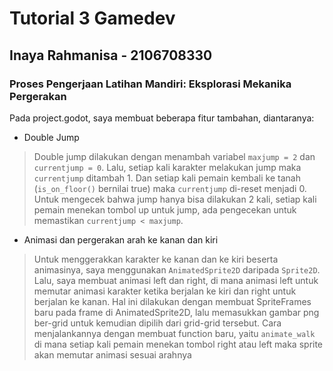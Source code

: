 # Tutorial 3 Gamedev
## Inaya Rahmanisa - 2106708330
### Proses Pengerjaan Latihan Mandiri: Eksplorasi Mekanika Pergerakan

Pada project.godot, saya membuat beberapa fitur tambahan, diantaranya:
- Double Jump
> Double jump dilakukan dengan menambah variabel  `maxjump = 2` dan  `currentjump = 0`. Lalu, setiap kali karakter melakukan jump maka `currentjump` ditambah 1. Dan setiap kali pemain kembali ke tanah (`is_on_floor()` bernilai true) maka `currentjump` di-reset menjadi 0. Untuk mengecek bahwa jump hanya bisa dilakukan 2 kali, setiap kali pemain menekan tombol up untuk jump, ada pengecekan untuk memastikan `currentjump < maxjump`.
- Animasi dan pergerakan arah ke kanan dan kiri
> Untuk menggerakkan karakter ke kanan dan ke kiri beserta animasinya, saya menggunakan `AnimatedSprite2D` daripada `Sprite2D`. Lalu, saya membuat animasi left dan right, di mana animasi left untuk memutar animasi karakter ketika berjalan ke kiri dan right untuk berjalan ke kanan. Hal ini dilakukan dengan membuat SpriteFrames baru pada frame di AnimatedSprite2D, lalu memasukkan gambar png ber-grid untuk kemudian dipilih dari grid-grid tersebut. Cara menjalankannya dengan membuat function baru, yaitu `animate_walk` di mana setiap kali pemain menekan tombol right atau left maka sprite akan memutar animasi sesuai arahnya
